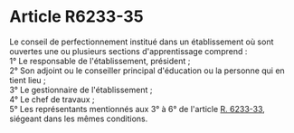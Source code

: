 # Article R6233-35

  
Le conseil de perfectionnement institué dans un établissement où sont ouvertes une ou plusieurs sections d'apprentissage comprend :   
1° Le responsable de l'établissement, président ;   
2° Son adjoint ou le conseiller principal d'éducation ou la personne qui en tient lieu ;   
3° Le gestionnaire de l'établissement ;   
4° Le chef de travaux ;   
5° Les représentants mentionnés aux 3° à 6° de l'article [R. 6233-33][1], siégeant dans les mêmes conditions.

 [1]: /affichCodeArticle.do?cidTexte=LEGITEXT000006072050&idArticle=LEGIARTI000018497644&dateTexte=&categorieLien=cid